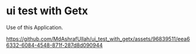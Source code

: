 # ui test with Getx

Use of this Application.

https://github.com/MdAshrafUllah/ui_test_with_getx/assets/96839511/eea66332-6084-4548-871f-287d8d090944




